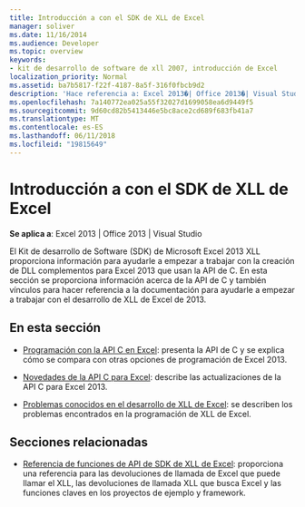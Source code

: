 ```yaml
---
title: Introducción a con el SDK de XLL de Excel
manager: soliver
ms.date: 11/16/2014
ms.audience: Developer
ms.topic: overview
keywords:
- kit de desarrollo de software de xll 2007, introducción de Excel
localization_priority: Normal
ms.assetid: ba7b5817-f22f-4187-8a5f-316f0fbcb9d2
description: 'Hace referencia a: Excel 2013�| Office 2013�| Visual Studio'
ms.openlocfilehash: 7a140772ea025a55f32027d1699058ea6d9449f5
ms.sourcegitcommit: 9d60cd82b5413446e5bc8ace2cd689f683fb41a7
ms.translationtype: MT
ms.contentlocale: es-ES
ms.lasthandoff: 06/11/2018
ms.locfileid: "19815649"
---
```

# <a name="getting-started-with-the-excel-xll-sdk"></a>Introducción a con el SDK de XLL de Excel

**Se aplica a**: Excel 2013 | Office 2013 | Visual Studio 
  
El Kit de desarrollo de Software (SDK) de Microsoft Excel 2013 XLL proporciona información para ayudarle a empezar a trabajar con la creación de DLL complementos para Excel 2013 que usan la API de C. En esta sección se proporciona información acerca de la API de C y también vínculos para hacer referencia a la documentación para ayudarle a empezar a trabajar con el desarrollo de XLL de Excel de 2013.
  
## <a name="in-this-section"></a>En esta sección

- [Programación con la API C en Excel](programming-with-the-c-api-in-excel.md): presenta la API de C y se explica cómo se compara con otras opciones de programación de Excel 2013.
    
- [Novedades de la API C para Excel](what-s-new-in-the-c-api-for-excel.md): describe las actualizaciones de la API C para Excel 2013.
    
- [Problemas conocidos en el desarrollo de XLL de Excel](known-issues-in-excel-xll-development.md): se describen los problemas encontrados en la programación de XLL de Excel.
    
## <a name="related-sections"></a>Secciones relacionadas

- [Referencia de funciones de API de SDK de XLL de Excel](excel-xll-sdk-api-function-reference.md): proporciona una referencia para las devoluciones de llamada de Excel que puede llamar el XLL, las devoluciones de llamada XLL que busca Excel y las funciones claves en los proyectos de ejemplo y framework.
    

